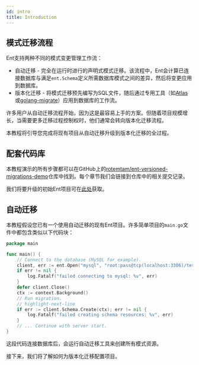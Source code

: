 ```yaml
---
id: intro
title: Introduction
---
```


## 模式迁移流程

Ent支持两种不同的模式变更管理工作流：

* 自动迁移 - 完全在运行时进行的声明式模式迁移。该流程中，Ent会计算已连接数据库与满足`ent.Schema`定义所需数据库模式之间的差异，然后将变更应用到数据库。
* 版本化迁移 - 将模式迁移预先编写为SQL文件，随后通过专用工具（如[Atlas](https://atlasgo.io)或[golang-migrate](https://github.com/golang-migrate/migrate)）应用到数据库的工作流。

许多用户从自动迁移流程开始，因为这是最容易上手的方案。但随着项目规模增长，当需要更多迁移过程控制权时，他们通常会转向版本化迁移流程。

本教程将引导您完成将现有项目从自动迁移升级到版本化迁移的全过程。

## 配套代码库

本教程演示的所有步骤都可以在GitHub上的[rotemtam/ent-versioned-migrations-demo](https://github.com/rotemtam/ent-versioned-migrations-demo)仓库中找到。每个章节我们会链接到仓库中的相关提交记录。

我们将要升级的初始Ent项目可在[此处](https://github.com/rotemtam/ent-versioned-migrations-demo/tree/start)获取。

## 自动迁移

本教程假设您已有一个使用自动迁移的现有Ent项目。许多简单项目的`main.go`文件中都包含类似以下代码块：

```go
package main

func main() {
	// Connect to the database (MySQL for example).
	client, err := ent.Open("mysql", "root:pass@tcp(localhost:3306)/test")
	if err != nil {
		log.Fatalf("failed connecting to mysql: %v", err)
	}
	defer client.Close()
	ctx := context.Background()
	// Run migration.
	// highlight-next-line
	if err := client.Schema.Create(ctx); err != nil {
		log.Fatalf("failed creating schema resources: %v", err)
	}
	// ... Continue with server start.
}
```

这段代码连接数据库后，会运行自动迁移工具来创建所有模式资源。

接下来，我们将了解如何为版本化迁移配置项目。